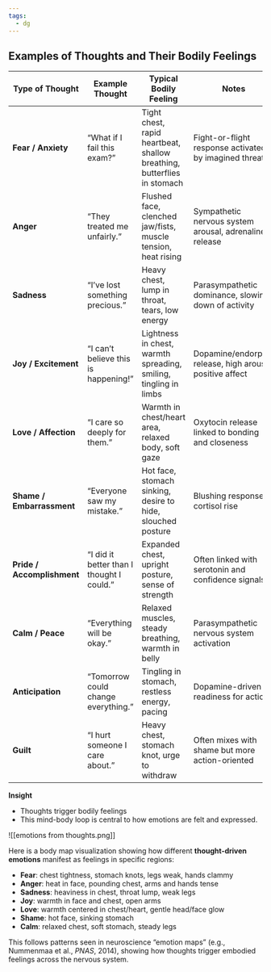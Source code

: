 ```yaml
---
tags:
  - dg
---
```



## **Examples of Thoughts and Their Bodily Feelings**

| Type of Thought | Example Thought | Typical Bodily Feeling | Notes |
|-----------------|-----------------|------------------------|-------|
| **Fear / Anxiety** | “What if I fail this exam?” | Tight chest, rapid heartbeat, shallow breathing, butterflies in stomach | Fight-or-flight response activated by imagined threat |
| **Anger** | “They treated me unfairly.” | Flushed face, clenched jaw/fists, muscle tension, heat rising | Sympathetic nervous system arousal, adrenaline release |
| **Sadness** | “I’ve lost something precious.” | Heavy chest, lump in throat, tears, low energy | Parasympathetic dominance, slowing down of activity |
| **Joy / Excitement** | “I can’t believe this is happening!” | Lightness in chest, warmth spreading, smiling, tingling in limbs | Dopamine/endorphin release, high arousal positive affect |
| **Love / Affection** | “I care so deeply for them.” | Warmth in chest/heart area, relaxed body, soft gaze | Oxytocin release linked to bonding and closeness |
| **Shame / Embarrassment** | “Everyone saw my mistake.” | Hot face, stomach sinking, desire to hide, slouched posture | Blushing response, cortisol rise |
| **Pride / Accomplishment** | “I did it better than I thought I could.” | Expanded chest, upright posture, sense of strength | Often linked with serotonin and confidence signals |
| **Calm / Peace** | “Everything will be okay.” | Relaxed muscles, steady breathing, warmth in belly | Parasympathetic nervous system activation |
| **Anticipation** | “Tomorrow could change everything.” | Tingling in stomach, restless energy, pacing | Dopamine-driven readiness for action |
| **Guilt** | “I hurt someone I care about.” | Heavy chest, stomach knot, urge to withdraw | Often mixes with shame but more action-oriented |

**Insight**
- Thoughts trigger bodily feelings   
- This mind-body loop is central to how emotions are felt and expressed.  

![[emotions from thoughts.png]]



Here is a body map visualization showing how different **thought-driven emotions** manifest as feelings in specific regions:

- **Fear**: chest tightness, stomach knots, legs weak, hands clammy  
- **Anger**: heat in face, pounding chest, arms and hands tense  
- **Sadness**: heaviness in chest, throat lump, weak legs  
- **Joy**: warmth in face and chest, open arms  
- **Love**: warmth centered in chest/heart, gentle head/face glow  
- **Shame**: hot face, sinking stomach  
- **Calm**: relaxed chest, soft stomach, steady legs  

This follows patterns seen in neuroscience “emotion maps” (e.g., Nummenmaa et al., *PNAS*, 2014), showing how thoughts trigger embodied feelings across the nervous system.